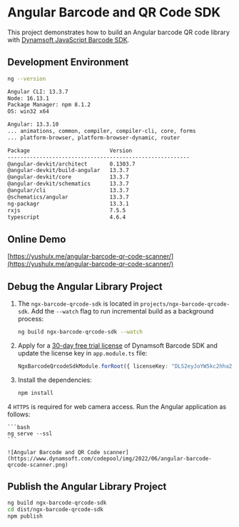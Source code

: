 # Angular Barcode and QR Code SDK

This project demonstrates how to build an Angular barcode QR code library with [Dynamsoft JavaScript Barcode SDK](https://www.dynamsoft.com/barcode-reader/sdk-javascript/).

## Development Environment

```bash
ng --version

Angular CLI: 13.3.7
Node: 16.13.1
Package Manager: npm 8.1.2
OS: win32 x64

Angular: 13.3.10
... animations, common, compiler, compiler-cli, core, forms
... platform-browser, platform-browser-dynamic, router

Package                         Version
---------------------------------------------------------
@angular-devkit/architect       0.1303.7
@angular-devkit/build-angular   13.3.7
@angular-devkit/core            13.3.7
@angular-devkit/schematics      13.3.7
@angular/cli                    13.3.7
@schematics/angular             13.3.7
ng-packagr                      13.3.1
rxjs                            7.5.5
typescript                      4.6.4

```

## Online Demo
[https://yushulx.me/angular-barcode-qr-code-scanner/](https://yushulx.me/angular-barcode-qr-code-scanner/)


## Debug the Angular Library Project
1. The `ngx-barcode-qrcode-sdk` is located in `projects/ngx-barcode-qrcode-sdk`. Add the `--watch` flag to run incremental build as a background process:

    ```bash
    ng build ngx-barcode-qrcode-sdk --watch
    ```

2. Apply for a [30-day free trial license](https://www.dynamsoft.com/customer/license/trialLicense?product=dbr) of Dynamsoft Barcode SDK and update the license key in `app.module.ts` file:
    
    ```typescript
    NgxBarcodeQrcodeSdkModule.forRoot({ licenseKey: "DLS2eyJoYW5kc2hha2VDb2RlIjoiMjAwMDAxLTE2NDk4Mjk3OTI2MzUiLCJvcmdhbml6YXRpb25JRCI6IjIwMDAwMSIsInNlc3Npb25QYXNzd29yZCI6IndTcGR6Vm05WDJrcEQ5YUoifQ==", resourcePath: "assets/dynamsoft-javascript-barcode/" }),
    ```
3. Install the dependencies:
    
    ```bash
    npm install
    ```
4 `HTTPS` is required for web camera access. Run the Angular application as follows:
    
    ```bash
    ng serve --ssl
    ```
    
    ![Angular Barcode and QR Code scanner](https://www.dynamsoft.com/codepool/img/2022/06/angular-barcode-qrcode-scanner.png)

## Publish the Angular Library Project

```bash
ng build ngx-barcode-qrcode-sdk
cd dist/ngx-barcode-qrcode-sdk
npm publish
```


